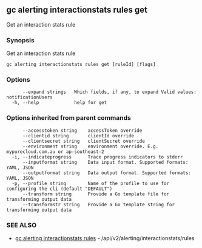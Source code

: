 ## gc alerting interactionstats rules get

Get an interaction stats rule

### Synopsis

Get an interaction stats rule

```
gc alerting interactionstats rules get [ruleId] [flags]
```

### Options

```
      --expand strings   Which fields, if any, to expand Valid values: notificationUsers
  -h, --help             help for get
```

### Options inherited from parent commands

```
      --accesstoken string    accessToken override
      --clientid string       clientId override
      --clientsecret string   clientSecret override
      --environment string    environment override. E.g. mypurecloud.com.au or ap-southeast-2
  -i, --indicateprogress      Trace progress indicators to stderr
      --inputformat string    Data input format. Supported formats: YAML, JSON
      --outputformat string   Data output format. Supported formats: YAML, JSON
  -p, --profile string        Name of the profile to use for configuring the cli (default "DEFAULT")
      --transform string      Provide a Go template file for transforming output data
      --transformstr string   Provide a Go template string for transforming output data
```

### SEE ALSO

* [gc alerting interactionstats rules](gc_alerting_interactionstats_rules.html)	 - /api/v2/alerting/interactionstats/rules


